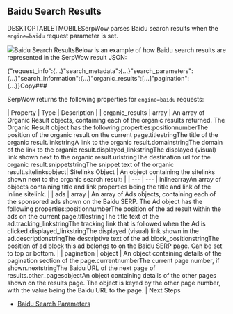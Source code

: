 Baidu Search Results
--------------------

DESKTOPTABLETMOBILESerpWow parses Baidu search results when the `engine=baidu` request parameter is set.

![](https://apiimages.imgix.net/serpwow/images/png/docs/baidu_search.png?auto=format&ixlib=react-9.5.1-beta.1&w=600)Baidu Search ResultsBelow is an example of how Baidu search results are represented in the SerpWow result JSON:

{"request\_info":{...}"search\_metadata":{...}"search\_parameters":{...}"search\_information":{...}"organic\_results":[...]"pagination":{...}}Copy### 

SerpWow returns the following properties for `engine=baidu` requests:

| Property | Type | Description |
| organic\_results | array | An array of Organic Result objects, containing each of the organic results returned. The Organic Result object has the following properties:positionnumberThe position of the organic result on the current page.titlestringThe title of the organic result.linkstringA link to the organic result.domainstringThe domain of the link to the organic result.displayed\_linkstringThe displayed (visual) link shown next to the organic result.urlstringThe destination url for the organic result.snippetstringThe snippet text of the organic result.sitelinksobject| Sitelinks Object | An object containing the sitelinks shown next to the organic search result: |
| --- | --- |
inlinearrayAn array of objects containing title and link properties being the title and link of the inline sitelink. |
| ads | array | An array of Ads objects, containing each of the sponsored ads shown on the Baidu SERP. The Ad object has the following properties:positionnumberThe position of the ad result within the ads on the current page.titlestringThe title text of the ad.tracking\_linkstringThe tracking link that is followed when the Ad is clicked.displayed\_linkstringThe displayed (visual) link shown in the ad.descriptionstringThe descriptive text of the ad.block\_positionstringThe position of ad block this ad belongs to on the Baidu SERP page. Can be set to top or bottom. |
| pagination | object | An object containing details of the pagination section of the page.currentnumberThe current page number, if shown.nextstringThe Baidu URL of the next page of results.other\_pagesobjectAn object containing details of the other pages shown on the results page. The object is keyed by the other page number, with the value being the Baidu URL to the page. |
Next Steps

* [Baidu Search Parameters](/docs/search-api/searches/baidu/search)

